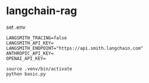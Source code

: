 # langchain-rag

set .env
```
LANGSMITH_TRACING=false
LANGSMITH_API_KEY=
LANGSMITH_ENDPOINT="https://api.smith.langchain.com"
ANTHROPIC_API_KEY=
OPENAI_API_KEY=

```


```
source .venv/bin/activate
python basic.py
```
